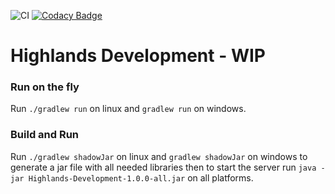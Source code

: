 ![CI](https://github.com/HighlandsMMO/Highlands-Development/workflows/CI/badge.svg)
[![Codacy Badge](https://app.codacy.com/project/badge/Grade/397dcb515adf4db0969d11067e65777d)](https://www.codacy.com/gh/HighlandsMMO/Highlands-Development/dashboard?utm_source=github.com&amp;utm_medium=referral&amp;utm_content=HighlandsMMO/Highlands-Development&amp;utm_campaign=Badge_Grade)

# Highlands Development - WIP

### Run on the fly

Run `./gradlew run` on linux and `gradlew run` on windows.

### Build and Run

Run `./gradlew shadowJar` on linux and `gradlew shadowJar` on windows to generate a jar file with all needed libraries then to start the server run `java -jar Highlands-Development-1.0.0-all.jar` on all platforms.